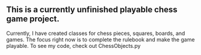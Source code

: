 ## This is a currently unfinished playable chess game project.

Currently, I have created classes for chess pieces, squares, boards, and games.
The focus right now is to complete the rulebook and make the game playable.
To see my code, check out ChessObjects.py
